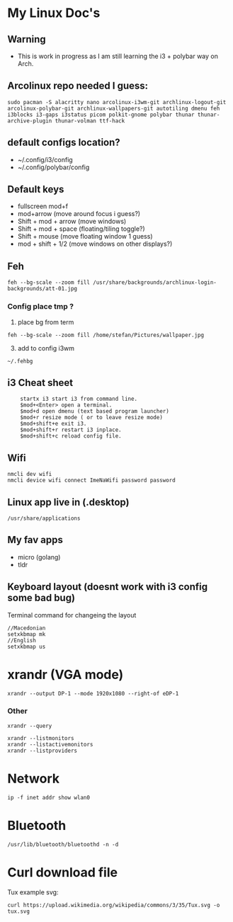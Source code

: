 # My Linux Doc's 

## Warning 
- This is work in progress as I am still learning the i3 + polybar way on Arch.

## Arcolinux repo needed I guess:
```Terminal
sudo pacman -S alacritty nano arcolinux-i3wm-git archlinux-logout-git arcolinux-polybar-git archlinux-wallpapers-git autotiling dmenu feh i3blocks i3-gaps i3status picom polkit-gnome polybar thunar thunar-archive-plugin thunar-volman ttf-hack

```
##  default configs location?
- ~/.config/i3/config
- ~/.config/polybar/config

## Default keys
- fullscreen mod+f
- mod+arrow (move around focus i guess?)
- Shift + mod + arrow (move windows)
- Shift + mod + space (floating/tiling toggle?)
- Shift + mouse (move floating window 1 guess)
- mod + shift + 1/2 (move windows on other displays?)

## Feh
```
feh --bg-scale --zoom fill /usr/share/backgrounds/archlinux-login-backgrounds/att-01.jpg
```
### Config place tmp ? 
1. place bg from term
```
feh --bg-scale --zoom fill /home/stefan/Pictures/wallpaper.jpg
```
3. add to config i3wm
```
~/.fehbg
```
## i3 Cheat sheet
```
    startx i3 start i3 from command line.
    $mod+<Enter> open a terminal.
    $mod+d open dmenu (text based program launcher)
    $mod+r resize mode ( or to leave resize mode)
    $mod+shift+e exit i3.
    $mod+shift+r restart i3 inplace.
    $mod+shift+c reload config file.
```
## Wifi
```
nmcli dev wifi
nmcli device wifi connect ImeNaWifi password password
```
## Linux app live in (.desktop)
```
/usr/share/applications
```

## My fav apps
- micro (golang)
- tldr

## Keyboard layout (doesnt work with i3 config some bad bug)
Terminal command for changeing the layout
```
//Macedonian
setxkbmap mk
//English
setxkbmap us
```
# xrandr (VGA mode)
```
xrandr --output DP-1 --mode 1920x1080 --right-of eDP-1
```
### Other
```
xrandr --query
```
```
xrandr --listmonitors
xrandr --listactivemonitors
xrandr --listproviders
```

# Network
```
ip -f inet addr show wlan0
```

# Bluetooth
```
/usr/lib/bluetooth/bluetoothd -n -d
```
# Curl download file
Tux example svg:
```
curl https://upload.wikimedia.org/wikipedia/commons/3/35/Tux.svg -o tux.svg
```
